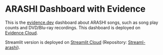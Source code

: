 # ARASHI Dashboard with Evidence

This is the [evidence.dev](https://evidence.dev) dashboard about ARASHI songs, such as song play counts and DVD/Blu-ray recordings.
This dashboard is deployed on [Evidence Cloud](https://shakshi-arashi-songs.evidence.app).

Streamlit version is deployed on [Streamlit Cloud](https://shakshi3104-streamlit-arashi-app-gi6lcm.streamlit.app) (Repository: [Streaml-arashi](https://github.com/Shakshi3104/Streamlit-arashi)).